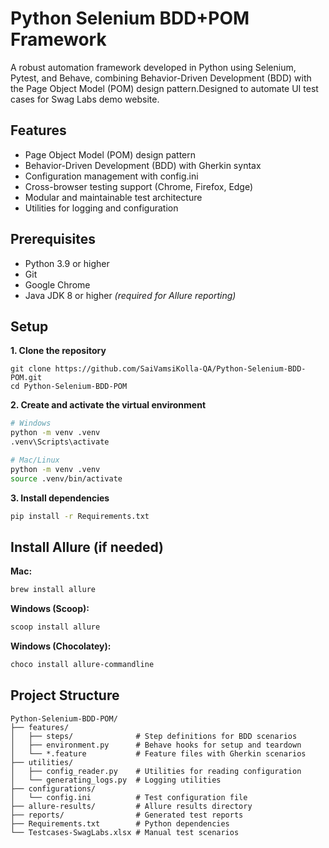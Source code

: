 # Python Selenium BDD+POM Framework

A robust automation framework developed in Python using Selenium, Pytest, and Behave, combining Behavior-Driven Development (BDD) with the Page Object Model (POM) design pattern.Designed to automate UI test cases for Swag Labs demo website.

## Features

* Page Object Model (POM) design pattern
* Behavior-Driven Development (BDD) with Gherkin syntax
* Configuration management with config.ini
* Cross-browser testing support (Chrome, Firefox, Edge)
* Modular and maintainable test architecture
* Utilities for logging and configuration


## Prerequisites

* Python 3.9 or higher
* Git
* Google Chrome
* Java JDK 8 or higher *(required for Allure reporting)*

## Setup

**1. Clone the repository**

```
git clone https://github.com/SaiVamsiKolla-QA/Python-Selenium-BDD-POM.git
cd Python-Selenium-BDD-POM
```

**2. Create and activate the virtual environment**

```bash
# Windows
python -m venv .venv
.venv\Scripts\activate

# Mac/Linux
python -m venv .venv
source .venv/bin/activate
```

**3. Install dependencies**

```bash
pip install -r Requirements.txt
```

## Install Allure (if needed)

**Mac:**
```bash
brew install allure
```

**Windows (Scoop):**
```bash
scoop install allure
```

**Windows (Chocolatey):**
```bash
choco install allure-commandline
```

## Project Structure

```
Python-Selenium-BDD-POM/
├── features/              
│   ├── steps/              # Step definitions for BDD scenarios
│   ├── environment.py      # Behave hooks for setup and teardown
│   └── *.feature           # Feature files with Gherkin scenarios
├── utilities/
│   ├── config_reader.py    # Utilities for reading configuration
│   └── generating_logs.py  # Logging utilities
├── configurations/
│   └── config.ini          # Test configuration file
├── allure-results/         # Allure results directory
├── reports/                # Generated test reports
├── Requirements.txt        # Python dependencies
└── Testcases-SwagLabs.xlsx # Manual test scenarios
```







